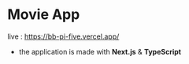 # Movie App 

live : https://bb-pi-five.vercel.app/

* the application is made with **Next.js** & **TypeScript**
